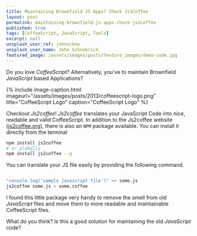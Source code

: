```yaml
---
title: Maintaining Brownfield JS Apps? Check Js2Coffee
layout: post
permalink: maintaining-brownfield-js-apps-check-js2coffee
published: true
tags: [CoffeeScript, JavaScript, Tools]
excerpt: null
unsplash_user_ref: johnschno
unsplash_user_name: John Schnobrich
featured_image: /assets/images/posts/feature_images/demo-code.jpg
---
```


Do you love *CoffeeScript*? Alternatively, you’ve to maintain Brownfield *JavaScript* based Applications?

{% include image-caption.html imageurl="/assets/images/posts/2013/coffeescript-logo.png"
title="CoffeeScript Logo" caption="CoffeeScript Logo" %}

Checkout *Js2coffee*! *Js2coffee* translates your JavaScript Code into nice, readable and valid CoffeeScript. In addition to the Js2coffee website ([js2coffee.org](js2coffee.org "js2coffee.org")), there is also an `NPM` package available. You can install it directly from the terminal

```bash
npm install js2coffee
# or globally
npm install js2coffee --g

```

You can translate your JS file easily by providing the following command.

```bash

"console.log('sample javascript file')" >> some.js
js2coffee some.js > some.coffee

```

I found this little package very handy to remove the smell from old *JavaScript* files and move them to more readable and maintainable CoffeeScript files.

What do you think? Is this a good solution for maintaining the old *JavaScript* code?


